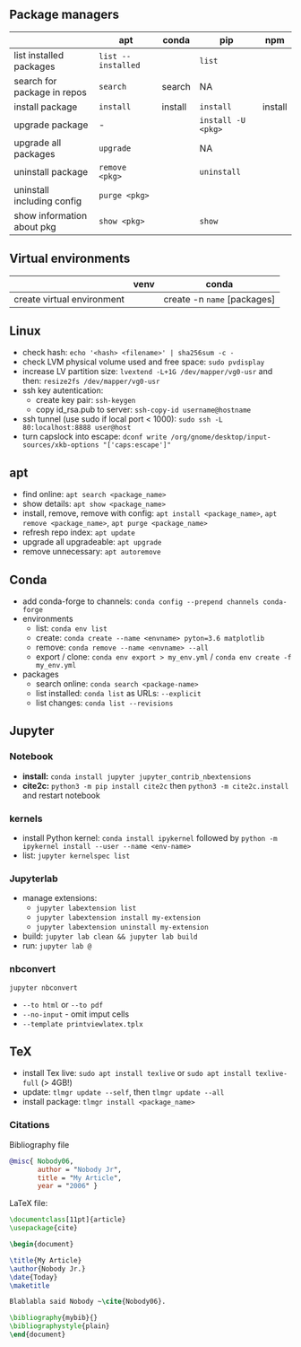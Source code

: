 ## Package managers
|                             | apt                | conda  | pip                | npm   |
| ---                         | ---                | ---    | ---                | ---   |
| list installed packages     | `list --installed` |        | `list`             |       |
| search for package in repos | `search`           | search | NA                 |       |
| install package             | `install`          | install| `install`          |install|
| upgrade package             | -                  |        | `install -U <pkg>` |       |
| upgrade all packages        | `upgrade`          |        | NA                 |       |
| uninstall package           | `remove <pkg>`     |        | `uninstall`        |       | 
| uninstall including config  | `purge <pkg>`      |        |                    |       |
| show information about pkg  | `show <pkg>`       |        | `show`             |       |


## Virtual environments
|                             | venv               | conda
| ---                         | ---                | ---                       |
| create virtual environment  |                    |create -n `name` [packages]|


## Linux
- check hash: `echo '<hash> <filename>' | sha256sum -c -`
- check LVM physical volume used and free space: `sudo pvdisplay`
- increase LV partition size: `lvextend -L+1G /dev/mapper/vg0-usr` and then: `resize2fs /dev/mapper/vg0-usr`
- ssh key autentication:
  - create key pair: `ssh-keygen`
  - copy id_rsa.pub to server: `ssh-copy-id username@hostname`
- ssh tunnel (use sudo if local port < 1000): `sudo ssh -L 80:localhost:8888 user@host`
- turn capslock into escape: `dconf write /org/gnome/desktop/input-sources/xkb-options "['caps:escape']"`

## apt
- find online: `apt search <package_name>`
- show details: `apt show <package_name>`
- install, remove, remove with config: `apt install <package_name>`, `apt remove <package_name>`, `apt purge <package_name>`
- refresh repo index: `apt update`
- upgrade all upgradeable: `apt upgrade`
- remove unnecessary: `apt autoremove`

## Conda
- add conda-forge to channels: `conda config --prepend channels conda-forge`
- environments
  - list: `conda env list`
  - create: `conda create --name <envname> pyton=3.6 matplotlib`
  - remove: `conda remove --name <envname> --all`
  - export / clone: `conda env export > my_env.yml` / `conda env create -f my_env.yml`
- packages
  - search online: `conda search <package-name>`
  - list installed: `conda list` as URLs: `--explicit`
  - list changes: `conda list --revisions`

## Jupyter
### Notebook
- **install:** `conda install jupyter jupyter_contrib_nbextensions`
- **cite2c:** `python3 -m pip install cite2c` then `python3 -m cite2c.install` and restart notebook

### kernels
- install Python kernel: `conda install ipykernel` followed by `python -m ipykernel install --user --name <env-name>`
- list: `jupyter kernelspec list`

### Jupyterlab
- manage extensions:
  - `jupyter labextension list`
  - `jupyter labextension install my-extension`
  - `jupyter labextension uninstall my-extension`
- build: `jupyter lab clean && jupyter lab build`
- run: `jupyter lab @`

### nbconvert
`jupyter nbconvert`
- `--to html` or `--to pdf`
- `--no-input` - omit imput cells
- `--template printviewlatex.tplx`
## TeX
- install Tex live: `sudo apt install texlive` or `sudo apt install texlive-full` (> 4GB!)
- update: `tlmgr update --self`, then `tlmgr update --all`
- install package: `tlmgr install <package_name>`
### Citations
Bibliography file
```bibtex
@misc{ Nobody06,
       author = "Nobody Jr",
       title = "My Article",
       year = "2006" }
```
LaTeX file:
```latex
\documentclass[11pt]{article}
\usepackage{cite}

\begin{document}

\title{My Article}
\author{Nobody Jr.}
\date{Today}
\maketitle

Blablabla said Nobody ~\cite{Nobody06}.

\bibliography{mybib}{}
\bibliographystyle{plain}
\end{document}
```




